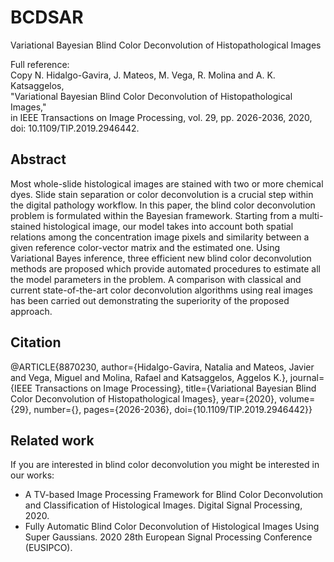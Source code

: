 # BCDSAR
Variational Bayesian Blind Color Deconvolution of Histopathological Images

Full reference:\
 Copy
N. Hidalgo-Gavira, J. Mateos, M. Vega, R. Molina and A. K. Katsaggelos, \
"Variational Bayesian Blind Color Deconvolution of Histopathological Images,"\
in IEEE Transactions on Image Processing, vol. 29, pp. 2026-2036, 2020, \
doi: 10.1109/TIP.2019.2946442.

## Abstract
Most whole-slide histological images are stained with two or more chemical dyes. Slide stain separation or color deconvolution is a crucial step within the digital pathology workflow. In this paper, the blind color deconvolution problem is formulated within the Bayesian framework. Starting from a multi-stained histological image, our model takes into account both spatial relations among the concentration image pixels and similarity between a given reference color-vector matrix and the estimated one. Using Variational Bayes inference, three efficient new blind color deconvolution methods are proposed which provide automated procedures to estimate all the model parameters in the problem. A comparison with classical and current state-of-the-art color deconvolution algorithms using real images has been carried out demonstrating the superiority of the proposed approach.
## Citation
@ARTICLE{8870230,
  author={Hidalgo-Gavira, Natalia and Mateos, Javier and Vega, Miguel and Molina, Rafael and Katsaggelos, Aggelos K.},
  journal={IEEE Transactions on Image Processing}, 
  title={Variational Bayesian Blind Color Deconvolution of Histopathological Images}, 
  year={2020},
  volume={29},
  number={},
  pages={2026-2036},
  doi={10.1109/TIP.2019.2946442}}
  
  
## Related work
If you are interested in blind color deconvolution you might be interested in our works:
- A TV-based Image Processing Framework for Blind Color Deconvolution and Classification of Histological Images. Digital Signal Processing, 2020.
- Fully Automatic Blind Color Deconvolution of Histological Images Using Super Gaussians. 2020 28th European Signal Processing Conference (EUSIPCO).
